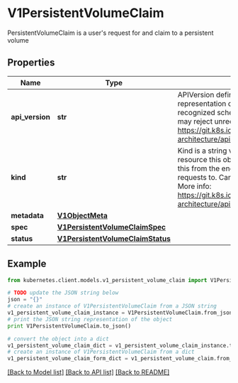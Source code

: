 # V1PersistentVolumeClaim

PersistentVolumeClaim is a user's request for and claim to a persistent volume

## Properties

Name | Type | Description | Notes
------------ | ------------- | ------------- | -------------
**api_version** | **str** | APIVersion defines the versioned schema of this representation of an object. Servers should convert recognized schemas to the latest internal value, and may reject unrecognized values. More info: https://git.k8s.io/community/contributors/devel/sig-architecture/api-conventions.md#resources | [optional] 
**kind** | **str** | Kind is a string value representing the REST resource this object represents. Servers may infer this from the endpoint the kubernetes.client submits requests to. Cannot be updated. In CamelCase. More info: https://git.k8s.io/community/contributors/devel/sig-architecture/api-conventions.md#types-kinds | [optional] 
**metadata** | [**V1ObjectMeta**](V1ObjectMeta.md) |  | [optional] 
**spec** | [**V1PersistentVolumeClaimSpec**](V1PersistentVolumeClaimSpec.md) |  | [optional] 
**status** | [**V1PersistentVolumeClaimStatus**](V1PersistentVolumeClaimStatus.md) |  | [optional] 

## Example

```python
from kubernetes.client.models.v1_persistent_volume_claim import V1PersistentVolumeClaim

# TODO update the JSON string below
json = "{}"
# create an instance of V1PersistentVolumeClaim from a JSON string
v1_persistent_volume_claim_instance = V1PersistentVolumeClaim.from_json(json)
# print the JSON string representation of the object
print V1PersistentVolumeClaim.to_json()

# convert the object into a dict
v1_persistent_volume_claim_dict = v1_persistent_volume_claim_instance.to_dict()
# create an instance of V1PersistentVolumeClaim from a dict
v1_persistent_volume_claim_form_dict = v1_persistent_volume_claim.from_dict(v1_persistent_volume_claim_dict)
```
[[Back to Model list]](../README.md#documentation-for-models) [[Back to API list]](../README.md#documentation-for-api-endpoints) [[Back to README]](../README.md)


